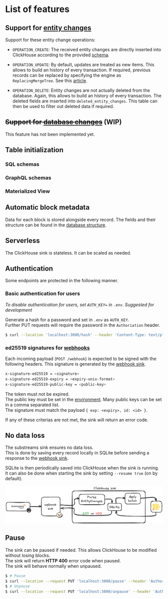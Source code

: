 # List of features

## Support for [entity changes](https://crates.io/crates/substreams-entity-change/)

Support for these entity change operations:

- `OPERATION_CREATE`: The received entity changes are directly inserted into ClickHouse according to the provided [schema](#table-initialization).

- `OPERATION_UPDATE`: By default, updates are treated as new items. This allows to build an history of every transaction. If required, previous records can be replaced by specifying the engine as `ReplacingMergeTree`. See this [article](https://clickhouse.com/docs/en/guides/developer/deduplication#using-replacingmergetree-for-upserts).

- `OPERATION_DELETE`: Entity changes are not actually deleted from the database. Again, this allows to build an history of every transaction. The deleted fields are inserted into `deleted_entity_changes`. This table can then be used to filter out deleted data if required.

## ~~Support for [database changes](https://crates.io/crates/substreams-database-change)~~ (WIP)

This feature has not been implemented yet.

## Table initialization

### SQL schemas

### GraphQL schemas

### Materialized View

## Automatic block metadata

Data for each block is stored alongside every record. The fields and their structure can be found in the [database structure](./database.md).

## Serverless

The ClickHouse sink is stateless. It can be scaled as needed.

## Authentication

Some endpoints are protected in the following manner.

### Basic authentication for users

_To disable authentication for users, set `AUTH_KEY=` in `.env`. Suggested for development_

Generate a hash for a password and set in `.env` as `AUTH_KEY`.<br/>
Further PUT requests will require the password in the `Authoriation` header.

```bash
$ curl --location 'localhost:3000/hash' --header 'Content-Type: text/plain' --data '<password>'
```

### ed25519 signatures for [webhooks](https://github.com/pinax-network/substreams-sink-webhook)

Each incoming payload (`POST /webhook`) is expected to be signed with the following headers. This signature is generated by the [webhook sink](https://github.com/pinax-network/substreams-sink-webhook).

```bash
x-signature-ed25519 = <signature>
x-signature-ed25519-expiry = <expiry-unix-format>
x-signature-ed25519-public-key = <public-key>
```

The token must not be expired.<br/>
The public key must be set in the [environment](../README.md#environment). Many public keys can be set in a comma separated list.<br/>
The signature must match the payload `{ exp: <expiry>, id: <id> }`.

If any of these criterias are not met, the sink will return an error code.

## No data loss

The substreams sink ensures no data loss.<br/>
This is done by saving every record locally in SQLite before sending a response to the [webhook sink](https://github.com/pinax-network/substreams-sink-webhook).

SQLite is then periodically saved into ClickHouse when the sink is running.<br/>
It can also be done when starting the sink by setting `--resume true` (on by default).

![](./storage_flow.png)

## Pause

The sink can be paused if needed. This allows ClickHouse to be modified without losing blocks.<br/>
The sink will return **HTTP 400** error code when paused.<br/>
The sink will behave normally when unpaused.

```bash
$ # Pause
$ curl --location --request PUT 'localhost:3000/pause' --header 'Authorization: Bearer <password>'
$ # Unpause
$ curl --location --request PUT 'localhost:3000/unpause' --header 'Authorization: Bearer <password>'
```
